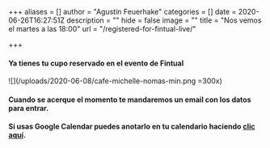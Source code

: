 +++
aliases = []
author = "Agustín Feuerhake"
categories = []
date = 2020-06-26T16:27:51Z
description = ""
hide = false
image = ""
title = "Nos vemos el martes a las 18:00"
url = "/registered-for-fintual-live/"

+++
#### Ya tienes tu cupo reservado en el evento de Fintual

![](/uploads/2020-06-08/cafe-michelle-nomas-min.png =300x)

#### Cuando se acerque el momento te mandaremos un email con los datos para entrar.

#### Si usas Google Calendar puedes anotarlo en tu calendario haciendo [clic aquí](https://fintual.cl/live-schedule).

####